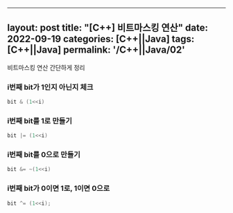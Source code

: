 

---
layout: post
title:  "[C++] 비트마스킹 연산"
date:   2022-09-19
categories: [C++||Java]
tags: [C++||Java]
permalink: '/C++||Java/02'
---

비트마스킹 연산 간단하게 정리

### i번째 bit가 1인지 아닌지 체크

```c++
bit & (1<<i)
```

### i번째 bit를 1로 만들기

```c++
bit |= (1<<i)
```

### i번째 bit를 0으로 만들기

```c++
bit &= ~(1<<i)
```

### i번째 bit가 0이면 1로, 1이면 0으로

```c++
bit ^= (1<<i);
```
<br><br><br>
